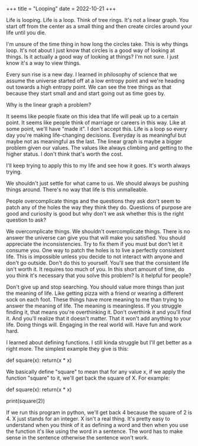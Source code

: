 +++
title = "Looping"
date = 2022-10-21
+++

Life is looping. Life is a loop. Think of tree rings. It's not a linear graph. You start off from the center as a small thing and then create circles around your life until you die. 

I'm unsure of the time thing in how long the circles take. This is why things loop. It's not about I just know that circles is a good way of looking at things. Is it actually a good way of looking at things? I'm not sure. I just know it's a way to view things. 

Every sun rise is a new day. I learned in philosophy of science that we assume the universe started off at a low entropy point and we're heading out towards a high entropy point. We can see the tree things as that because they start small and and start going out as time goes by. 

Why is the linear graph a problem?

It seems like people fixate on this idea that life will peak up to a certain point. It seems like people think of marriage or careers in this way. Like at some point, we'll have "made it". I don't accept this. Life is a loop so every day you're making life-changing decisions. Everyday is as meaningful but maybe not as meaningful as the last. The linear graph is maybe a bigger problem given our values. The values like always climbing and getting to the higher status. I don't think that's worth the cost.  

I'll keep trying to apply this to my life and see how it goes. It's worth always trying. 

We shouldn't just settle for what came to us. We should always be pushing things around. There's no way that life is this unmalleable. 

People overcomplicate things and the questions they ask don't seem to patch any of the holes the way they think they do. Questions of purpose are good and curiosity is good but why don't we ask whether this is the right question to ask? 

We overcomplicate things. We shouldn't overcomplicate things. There is no answer the universe can give you that will make you satisfied. You should appreciate the inconsistencies. Try to fix them if you must but don't let it consume you. One way to patch the holes is to live a perfectly consistent life. This is impossible unless you decide to not interact with anyone and don't go outside. Don't do this to yourself. You'll see that the consistent life isn't worth it. It requires too much of you. In this short amount of time, do you think it's necessary that you solve this problem? Is it helpful for people?

Don't give up and stop searching. You should value more things than just the meaning of life. Like getting pizza with a friend or wearing a different sock on each foot. These things have more meaning to me than trying to answer the meaning of life. The meaning is meaningless. If you struggle finding it, that means you're overthinking it. Don't overthink it and you'll find it. And you'll realize that it doesn't matter. That it won't add anything to your life. Doing things will. Engaging in the real world will. Have fun and work hard. 

I learned about defining functions. I still kinda struggle but I'll get better as a right more. The simplest example they give is this: 

def square(x):
return(x * x)

We basically define "square" to mean that for any value x, if we apply the function "square" to it, we'll get back the square of X. For example:

def square(x):
    return(x * x)

print(square(2))

If we run this program in python, we'll get back 4 because the square of 2 is 4. X just stands for an integer. X isn't a real thing. It's pretty easy to understand when you think of it as defining a word and then when you use the function it's like using the word in a sentence. The word has to make sense in the sentence otherwise the sentence won't work. 